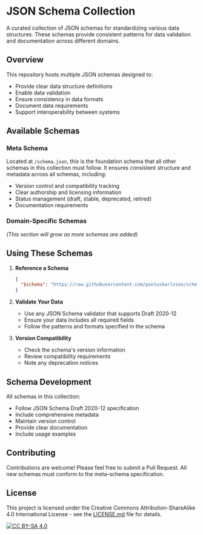 # JSON Schema Collection

A curated collection of JSON schemas for standardizing various data structures. These schemas provide consistent patterns for data validation and documentation across different domains.

## Overview

This repository hosts multiple JSON schemas designed to:
- Provide clear data structure definitions
- Enable data validation
- Ensure consistency in data formats
- Document data requirements
- Support interoperability between systems

## Available Schemas

### Meta Schema
Located at `/schema.json`, this is the foundation schema that all other schemas in this collection must follow. It ensures consistent structure and metadata across all schemas, including:
- Version control and compatibility tracking
- Clear authorship and licensing information
- Status management (draft, stable, deprecated, retired)
- Documentation requirements

### Domain-Specific Schemas
*(This section will grow as more schemas are added)*

## Using These Schemas

1. **Reference a Schema**
   ```json
   {
     "$schema": "https://raw.githubusercontent.com/pontuskarlsson/schemas/main/[path-to-schema].json"
   }
   ```

2. **Validate Your Data**
   - Use any JSON Schema validator that supports Draft 2020-12
   - Ensure your data includes all required fields
   - Follow the patterns and formats specified in the schema

3. **Version Compatibility**
   - Check the schema's version information
   - Review compatibility requirements
   - Note any deprecation notices

## Schema Development

All schemas in this collection:
- Follow JSON Schema Draft 2020-12 specification
- Include comprehensive metadata
- Maintain version control
- Provide clear documentation
- Include usage examples

## Contributing

Contributions are welcome! Please feel free to submit a Pull Request. All new schemas must conform to the meta-schema specification.

## License

This project is licensed under the Creative Commons Attribution-ShareAlike 4.0 International License - see the [LICENSE.md](LICENSE.md) file for details.

[![CC BY-SA 4.0][cc-by-sa-shield]][cc-by-sa]

[cc-by-sa]: http://creativecommons.org/licenses/by-sa/4.0/
[cc-by-sa-shield]: https://img.shields.io/badge/License-CC%20BY--SA%204.0-lightgrey.svg